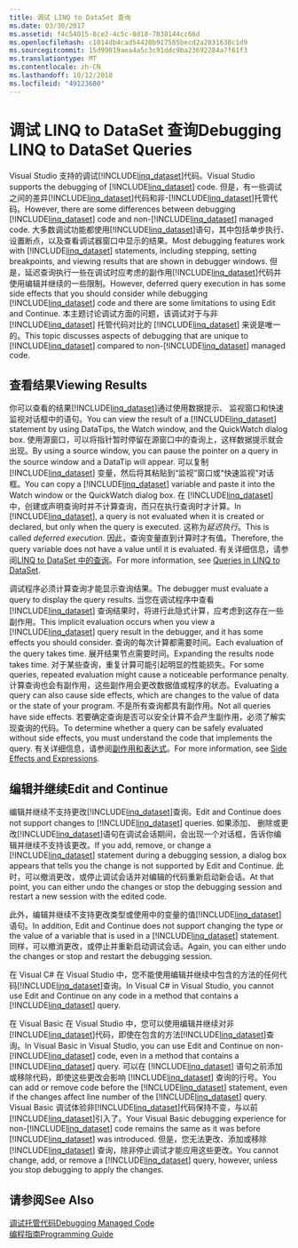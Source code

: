 ```yaml
---
title: 调试 LINQ to DataSet 查询
ms.date: 03/30/2017
ms.assetid: f4c54015-8ce2-4c5c-8d18-7038144cc66d
ms.openlocfilehash: c1014db4cad54420b917585becd2a2031638c1d9
ms.sourcegitcommit: 15d99019aea4a5c3c91ddc9ba23692284a7f61f3
ms.translationtype: MT
ms.contentlocale: zh-CN
ms.lasthandoff: 10/12/2018
ms.locfileid: "49123600"
---
```

# <a name="debugging-linq-to-dataset-queries"></a><span data-ttu-id="0ce28-102">调试 LINQ to DataSet 查询</span><span class="sxs-lookup"><span data-stu-id="0ce28-102">Debugging LINQ to DataSet Queries</span></span>

<span data-ttu-id="0ce28-103">Visual Studio 支持的调试[!INCLUDE[linq_dataset](../../../../includes/linq-dataset-md.md)]代码。</span><span class="sxs-lookup"><span data-stu-id="0ce28-103">Visual Studio supports the debugging of [!INCLUDE[linq_dataset](../../../../includes/linq-dataset-md.md)] code.</span></span> <span data-ttu-id="0ce28-104">但是，有一些调试之间的差异[!INCLUDE[linq_dataset](../../../../includes/linq-dataset-md.md)]代码和非-[!INCLUDE[linq_dataset](../../../../includes/linq-dataset-md.md)]托管代码。</span><span class="sxs-lookup"><span data-stu-id="0ce28-104">However, there are some differences between debugging [!INCLUDE[linq_dataset](../../../../includes/linq-dataset-md.md)] code and non-[!INCLUDE[linq_dataset](../../../../includes/linq-dataset-md.md)] managed code.</span></span> <span data-ttu-id="0ce28-105">大多数调试功能都使用[!INCLUDE[linq_dataset](../../../../includes/linq-dataset-md.md)]语句，其中包括单步执行、 设置断点，以及查看调试器窗口中显示的结果。</span><span class="sxs-lookup"><span data-stu-id="0ce28-105">Most debugging features work with [!INCLUDE[linq_dataset](../../../../includes/linq-dataset-md.md)] statements, including stepping, setting breakpoints, and viewing results that are shown in debugger windows.</span></span> <span data-ttu-id="0ce28-106">但是，延迟查询执行一些在调试时应考虑的副作用[!INCLUDE[linq_dataset](../../../../includes/linq-dataset-md.md)]代码并使用编辑并继续的一些限制。</span><span class="sxs-lookup"><span data-stu-id="0ce28-106">However, deferred query execution in has some side effects that you should consider while debugging [!INCLUDE[linq_dataset](../../../../includes/linq-dataset-md.md)] code and there are some limitations to using Edit and Continue.</span></span> <span data-ttu-id="0ce28-107">本主题讨论调试方面的问题，该调试对于与非 [!INCLUDE[linq_dataset](../../../../includes/linq-dataset-md.md)] 托管代码对比的 [!INCLUDE[linq_dataset](../../../../includes/linq-dataset-md.md)] 来说是唯一的。</span><span class="sxs-lookup"><span data-stu-id="0ce28-107">This topic discusses aspects of debugging that are unique to [!INCLUDE[linq_dataset](../../../../includes/linq-dataset-md.md)] compared to non-[!INCLUDE[linq_dataset](../../../../includes/linq-dataset-md.md)] managed code.</span></span>  
  
## <a name="viewing-results"></a><span data-ttu-id="0ce28-108">查看结果</span><span class="sxs-lookup"><span data-stu-id="0ce28-108">Viewing Results</span></span>  
 <span data-ttu-id="0ce28-109">你可以查看的结果[!INCLUDE[linq_dataset](../../../../includes/linq-dataset-md.md)]通过使用数据提示、 监视窗口和快速监视对话框中的语句。</span><span class="sxs-lookup"><span data-stu-id="0ce28-109">You can view the result of a [!INCLUDE[linq_dataset](../../../../includes/linq-dataset-md.md)] statement by using DataTips, the Watch window, and the QuickWatch dialog box.</span></span> <span data-ttu-id="0ce28-110">使用源窗口，可以将指针暂时停留在源窗口中的查询上，这样数据提示就会出现。</span><span class="sxs-lookup"><span data-stu-id="0ce28-110">By using a source window, you can pause the pointer on a query in the source window and a DataTip will appear.</span></span> <span data-ttu-id="0ce28-111">可以复制 [!INCLUDE[linq_dataset](../../../../includes/linq-dataset-md.md)] 变量，然后将其粘贴到“监视”窗口或“快速监视”对话框。</span><span class="sxs-lookup"><span data-stu-id="0ce28-111">You can copy a [!INCLUDE[linq_dataset](../../../../includes/linq-dataset-md.md)] variable and paste it into the Watch window or the QuickWatch dialog box.</span></span> <span data-ttu-id="0ce28-112">在 [!INCLUDE[linq_dataset](../../../../includes/linq-dataset-md.md)] 中，创建或声明查询时并不计算查询，而只在执行查询时才计算。</span><span class="sxs-lookup"><span data-stu-id="0ce28-112">In [!INCLUDE[linq_dataset](../../../../includes/linq-dataset-md.md)], a query is not evaluated when it is created or declared, but only when the query is executed.</span></span> <span data-ttu-id="0ce28-113">这称为*延迟执行*。</span><span class="sxs-lookup"><span data-stu-id="0ce28-113">This is called *deferred execution*.</span></span> <span data-ttu-id="0ce28-114">因此，查询变量直到计算时才有值。</span><span class="sxs-lookup"><span data-stu-id="0ce28-114">Therefore, the query variable does not have a value until it is evaluated.</span></span> <span data-ttu-id="0ce28-115">有关详细信息，请参阅[LINQ to DataSet 中的查询](../../../../docs/framework/data/adonet/queries-in-linq-to-dataset.md)。</span><span class="sxs-lookup"><span data-stu-id="0ce28-115">For more information, see [Queries in LINQ to DataSet](../../../../docs/framework/data/adonet/queries-in-linq-to-dataset.md).</span></span>  
  
 <span data-ttu-id="0ce28-116">调试程序必须计算查询才能显示查询结果。</span><span class="sxs-lookup"><span data-stu-id="0ce28-116">The debugger must evaluate a query to display the query results.</span></span> <span data-ttu-id="0ce28-117">当您在调试程序中查看 [!INCLUDE[linq_dataset](../../../../includes/linq-dataset-md.md)] 查询结果时，将进行此隐式计算，应考虑到这存在一些副作用。</span><span class="sxs-lookup"><span data-stu-id="0ce28-117">This implicit evaluation occurs when you view a [!INCLUDE[linq_dataset](../../../../includes/linq-dataset-md.md)] query result in the debugger, and it has some effects you should consider.</span></span> <span data-ttu-id="0ce28-118">查询的每次计算都需要时间。</span><span class="sxs-lookup"><span data-stu-id="0ce28-118">Each evaluation of the query takes time.</span></span> <span data-ttu-id="0ce28-119">展开结果节点需要时间。</span><span class="sxs-lookup"><span data-stu-id="0ce28-119">Expanding the results node takes time.</span></span> <span data-ttu-id="0ce28-120">对于某些查询，重复计算可能引起明显的性能损失。</span><span class="sxs-lookup"><span data-stu-id="0ce28-120">For some queries, repeated evaluation might cause a noticeable performance penalty.</span></span> <span data-ttu-id="0ce28-121">计算查询也会有副作用，这些副作用会更改数据值或程序的状态。</span><span class="sxs-lookup"><span data-stu-id="0ce28-121">Evaluating a query can also cause side effects, which are changes to the value of data or the state of your program.</span></span> <span data-ttu-id="0ce28-122">不是所有查询都具有副作用。</span><span class="sxs-lookup"><span data-stu-id="0ce28-122">Not all queries have side effects.</span></span> <span data-ttu-id="0ce28-123">若要确定查询是否可以安全计算不会产生副作用，必须了解实现查询的代码。</span><span class="sxs-lookup"><span data-stu-id="0ce28-123">To determine whether a query can be safely evaluated without side effects, you must understand the code that implements the query.</span></span> <span data-ttu-id="0ce28-124">有关详细信息，请参阅[副作用和表达式](https://msdn.microsoft.com/library/e1f8a6ea-9e19-481d-b6bd-df120ad3bf4e)。</span><span class="sxs-lookup"><span data-stu-id="0ce28-124">For more information, see [Side Effects and Expressions](https://msdn.microsoft.com/library/e1f8a6ea-9e19-481d-b6bd-df120ad3bf4e).</span></span>  
  
## <a name="edit-and-continue"></a><span data-ttu-id="0ce28-125">编辑并继续</span><span class="sxs-lookup"><span data-stu-id="0ce28-125">Edit and Continue</span></span>  
 <span data-ttu-id="0ce28-126">编辑并继续不支持更改[!INCLUDE[linq_dataset](../../../../includes/linq-dataset-md.md)]查询。</span><span class="sxs-lookup"><span data-stu-id="0ce28-126">Edit and Continue does not support changes to [!INCLUDE[linq_dataset](../../../../includes/linq-dataset-md.md)] queries.</span></span> <span data-ttu-id="0ce28-127">如果添加、 删除或更改[!INCLUDE[linq_dataset](../../../../includes/linq-dataset-md.md)]语句在调试会话期间，会出现一个对话框，告诉你编辑并继续不支持该更改。</span><span class="sxs-lookup"><span data-stu-id="0ce28-127">If you add, remove, or change a [!INCLUDE[linq_dataset](../../../../includes/linq-dataset-md.md)] statement during a debugging session, a dialog box appears that tells you the change is not supported by Edit and Continue.</span></span> <span data-ttu-id="0ce28-128">此时，可以撤消更改，或停止调试会话并对编辑的代码重新启动新会话。</span><span class="sxs-lookup"><span data-stu-id="0ce28-128">At that point, you can either undo the changes or stop the debugging session and restart a new session with the edited code.</span></span>  
  
 <span data-ttu-id="0ce28-129">此外，编辑并继续不支持更改类型或使用中的变量的值[!INCLUDE[linq_dataset](../../../../includes/linq-dataset-md.md)]语句。</span><span class="sxs-lookup"><span data-stu-id="0ce28-129">In addition, Edit and Continue does not support changing the type or the value of a variable that is used in a [!INCLUDE[linq_dataset](../../../../includes/linq-dataset-md.md)] statement.</span></span> <span data-ttu-id="0ce28-130">同样，可以撤消更改，或停止并重新启动调试会话。</span><span class="sxs-lookup"><span data-stu-id="0ce28-130">Again, you can either undo the changes or stop and restart the debugging session.</span></span>  
  
 <span data-ttu-id="0ce28-131">在 Visual C# 在 Visual Studio 中，您不能使用编辑并继续中包含的方法的任何代码[!INCLUDE[linq_dataset](../../../../includes/linq-dataset-md.md)]查询。</span><span class="sxs-lookup"><span data-stu-id="0ce28-131">In Visual C# in Visual Studio, you cannot use Edit and Continue on any code in a method that contains a [!INCLUDE[linq_dataset](../../../../includes/linq-dataset-md.md)] query.</span></span>  
  
 <span data-ttu-id="0ce28-132">在 Visual Basic 在 Visual Studio 中，您可以使用编辑并继续对非[!INCLUDE[linq_dataset](../../../../includes/linq-dataset-md.md)]代码，即使在包含的方法[!INCLUDE[linq_dataset](../../../../includes/linq-dataset-md.md)]查询。</span><span class="sxs-lookup"><span data-stu-id="0ce28-132">In Visual Basic in Visual Studio, you can use Edit and Continue on non-[!INCLUDE[linq_dataset](../../../../includes/linq-dataset-md.md)] code, even in a method that contains a [!INCLUDE[linq_dataset](../../../../includes/linq-dataset-md.md)] query.</span></span> <span data-ttu-id="0ce28-133">可以在 [!INCLUDE[linq_dataset](../../../../includes/linq-dataset-md.md)] 语句之前添加或移除代码，即使这些更改会影响 [!INCLUDE[linq_dataset](../../../../includes/linq-dataset-md.md)] 查询的行号。</span><span class="sxs-lookup"><span data-stu-id="0ce28-133">You can add or remove code before the [!INCLUDE[linq_dataset](../../../../includes/linq-dataset-md.md)] statement, even if the changes affect line number of the [!INCLUDE[linq_dataset](../../../../includes/linq-dataset-md.md)] query.</span></span> <span data-ttu-id="0ce28-134">Visual Basic 调试体验非[!INCLUDE[linq_dataset](../../../../includes/linq-dataset-md.md)]代码保持不变，与以前[!INCLUDE[linq_dataset](../../../../includes/linq-dataset-md.md)]引入了。</span><span class="sxs-lookup"><span data-stu-id="0ce28-134">Your Visual Basic debugging experience for non-[!INCLUDE[linq_dataset](../../../../includes/linq-dataset-md.md)] code remains the same as it was before [!INCLUDE[linq_dataset](../../../../includes/linq-dataset-md.md)] was introduced.</span></span> <span data-ttu-id="0ce28-135">但是，您无法更改、添加或移除 [!INCLUDE[linq_dataset](../../../../includes/linq-dataset-md.md)] 查询，除非停止调试才能应用这些更改。</span><span class="sxs-lookup"><span data-stu-id="0ce28-135">You cannot change, add, or remove a [!INCLUDE[linq_dataset](../../../../includes/linq-dataset-md.md)] query, however, unless you stop debugging to apply the changes.</span></span>  
  
## <a name="see-also"></a><span data-ttu-id="0ce28-136">请参阅</span><span class="sxs-lookup"><span data-stu-id="0ce28-136">See Also</span></span>  
 [<span data-ttu-id="0ce28-137">调试托管代码</span><span class="sxs-lookup"><span data-stu-id="0ce28-137">Debugging Managed Code</span></span>](/visualstudio/debugger/debugging-managed-code)  
 [<span data-ttu-id="0ce28-138">编程指南</span><span class="sxs-lookup"><span data-stu-id="0ce28-138">Programming Guide</span></span>](../../../../docs/framework/data/adonet/programming-guide-linq-to-dataset.md)
